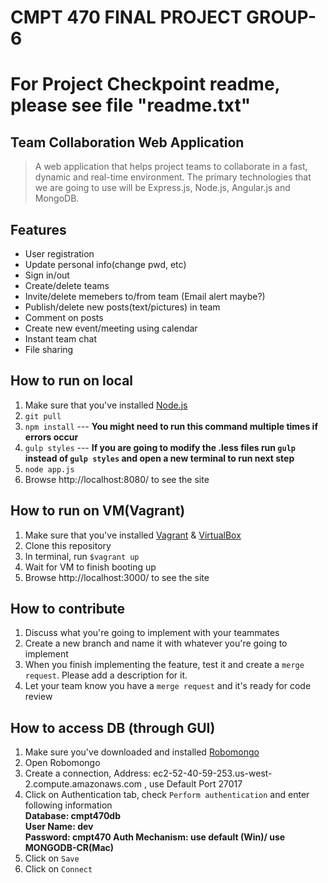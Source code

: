 # CMPT 470 FINAL PROJECT GROUP-6

# For Project Checkpoint readme, please see file "readme.txt"
## Team Collaboration Web Application

> A web application that helps project teams to collaborate in a fast, dynamic and real-time environment. The primary technologies that we are going to use will be Express.js, Node.js, Angular.js and MongoDB.

## Features 

- User registration
- Update personal info(change pwd, etc)
- Sign in/out
- Create/delete teams
- Invite/delete memebers to/from team (Email alert maybe?)
- Publish/delete new posts(text/pictures) in team
- Comment on posts
- Create new event/meeting using calendar
- Instant team chat
- File sharing

## How to run on local
1. Make sure that you've installed [Node.js](https://nodejs.org/)
2. `git pull`
3. `npm install` --- **You might need to run this command multiple times if errors occur**
4. `gulp styles`  --- **If you are going to modify the .less files 
run `gulp` instead of `gulp styles`
and open a new terminal to run next step**
5. `node app.js`
6.  Browse http://localhost:8080/ to see the site 


## How to run on VM(Vagrant)

1. Make sure that you've installed [Vagrant](https://www.vagrantup.com/) & [VirtualBox](https://www.virtualbox.org/)
2. Clone this repository
3. In terminal, run `$vagrant up`
4. Wait for VM to finish booting up
5. Browse http://localhost:3000/ to see the site 

## How to contribute  

1. Discuss what you're going to implement with your teammates
2. Create a new branch and name it with whatever you're going to implement
3. When you finish implementing the feature, test it and create a `merge request`. Please add a description for it.
4. Let your team know you have a `merge request` and it's ready for code review

## How to access DB (through GUI)

1. Make sure you've downloaded and installed [Robomongo](https://robomongo.org/)
2. Open Robomongo
3. Create a connection, Address: ec2-52-40-59-253.us-west-2.compute.amazonaws.com , use Default Port 27017
4. Click on Authentication tab, check `Perform authentication` and enter following information  
	**Database: cmpt470db  
    User Name: dev  
	Password: cmpt470
    Auth Mechanism: use default (Win)/ use MONGODB-CR(Mac)** 
5. Click on `Save`
6. Click on `Connect`
